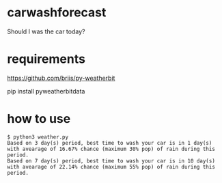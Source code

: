 # carwashforecast
Should I was the car today?


# requirements
https://github.com/briis/py-weatherbit

pip install pyweatherbitdata

# how to use

```
$ python3 weather.py 
Based on 3 day(s) period, best time to wash your car is in 1 day(s) with avearage of 16.67% chance (maximum 30% pop) of rain during this period.
Based on 7 day(s) period, best time to wash your car is in 10 day(s) with avearage of 22.14% chance (maximum 55% pop) of rain during this period.
```
